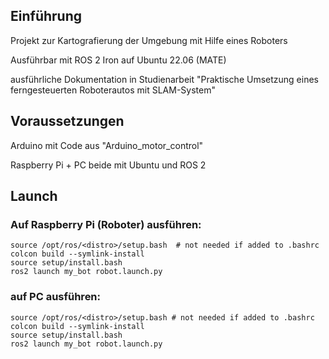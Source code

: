 ## Einführung

Projekt zur Kartografierung der Umgebung mit Hilfe eines Roboters 

Ausführbar mit ROS 2 Iron auf Ubuntu 22.06 (MATE)

ausführliche Dokumentation in Studienarbeit "Praktische Umsetzung eines ferngesteuerten
Roboterautos mit SLAM-System"

## Voraussetzungen

Arduino mit Code aus "Arduino_motor_control"

Raspberry Pi + PC beide mit Ubuntu und ROS 2

## Launch
### Auf Raspberry Pi (Roboter) ausführen:

```
source /opt/ros/<distro>/setup.bash  # not needed if added to .bashrc
colcon build --symlink-install
source setup/install.bash
ros2 launch my_bot robot.launch.py
```

### auf PC ausführen:

```
source /opt/ros/<distro>/setup.bash # not needed if added to .bashrc
colcon build --symlink-install
source setup/install.bash
ros2 launch my_bot robot.launch.py
```